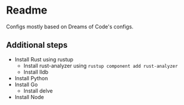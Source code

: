 # Readme

Configs mostly based on Dreams of Code's configs.

## Additional steps
- Install Rust using rustup
  - Install rust-analyzer using `rustup component add rust-analyzer`
  - Install lldb
- Install Python
- Install Go
    - Install delve
- Install Node
